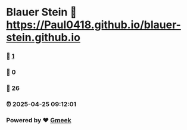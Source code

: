# Blauer Stein :link: https://Paul0418.github.io/blauer-stein.github.io 
### :page_facing_up: [1](https://Paul0418.github.io/blauer-stein.github.io/tag.html) 
### :speech_balloon: 0 
### :hibiscus: 26 
### :alarm_clock: 2025-04-25 09:12:01 
### Powered by :heart: [Gmeek](https://github.com/Meekdai/Gmeek)

